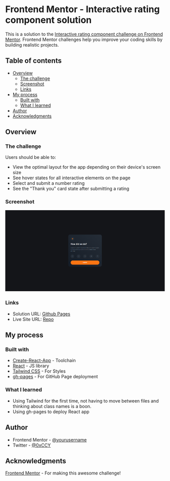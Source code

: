# Frontend Mentor - Interactive rating component solution

This is a solution to the [Interactive rating component challenge on Frontend Mentor](https://www.frontendmentor.io/challenges/interactive-rating-component-koxpeBUmI). Frontend Mentor challenges help you improve your coding skills by building realistic projects.

## Table of contents

- [Overview](#overview)
  - [The challenge](#the-challenge)
  - [Screenshot](#screenshot)
  - [Links](#links)
- [My process](#my-process)
  - [Built with](#built-with)
  - [What I learned](#what-i-learned)
- [Author](#author)
- [Acknowledgments](#acknowledgments)

## Overview

### The challenge

Users should be able to:

- View the optimal layout for the app depending on their device's screen size
- See hover states for all interactive elements on the page
- Select and submit a number rating
- See the "Thank you" card state after submitting a rating

### Screenshot

![](screenshot.png)

### Links

- Solution URL: [Github Pages](https://github.com/0XCCY/FrontendMentor-interactive-rating-component-main)
- Live Site URL: [Repo](https://0xccy.github.io/FrontendMentor-interactive-rating-component-main/)

## My process

### Built with

- [Create-React-App](https://reactjs.org/docs/create-a-new-react-app.html) - Toolchain
- [React](https://reactjs.org/) - JS library
- [Tailwind CSS](https://tailwindcss.com/) - For Styles
- [gh-pages](https://www.npmjs.com/package/gh-pages) - For GitHub Page deployment

### What I learned

- Using Tailwind for the first time, not having to move between files and thinking about class names is a boon.
- Using gh-pages to deploy React app

## Author

- Frontend Mentor - [@yourusername](https://www.frontendmentor.io/profile/0XCCY)
- Twitter - [@0xCCY](https://www.twitter.com/0xCCY)

## Acknowledgments

[Frontend Mentor](https://www.frontendmentor.io/home) - For making this awesome challenge!
